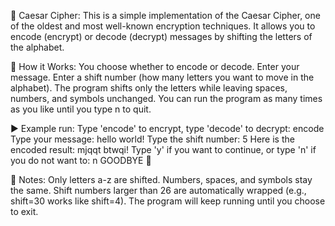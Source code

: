 🔐 Caesar Cipher: 
This is a simple implementation of the Caesar Cipher, one of the oldest and most well-known encryption techniques. It allows you to encode (encrypt) or decode (decrypt) messages by shifting the letters of the alphabet.


📜 How it Works:
You choose whether to encode or decode.
Enter your message.
Enter a shift number (how many letters you want to move in the alphabet).
The program shifts only the letters while leaving spaces, numbers, and symbols unchanged.
You can run the program as many times as you like until you type n to quit.


▶️ Example run: 
Type 'encode' to encrypt, type 'decode' to decrypt:
encode
Type your message:
hello world!
Type the shift number:
5
Here is the encoded result: mjqqt btwqi!
Type 'y' if you want to continue, or type 'n' if you do not want to:
n
GOODBYE 👋


📝 Notes:
Only letters a-z are shifted.
Numbers, spaces, and symbols stay the same.
Shift numbers larger than 26 are automatically wrapped (e.g., shift=30 works like shift=4).
The program will keep running until you choose to exit.
